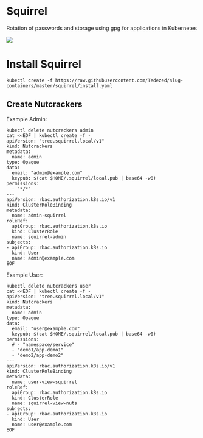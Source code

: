 # Squirrel

Rotation of passwords and storage using gpg for applications in Kubernetes

<img src="https://raw.githubusercontent.com/tedezed/slug-containers/master/docs/img/Squirrel.png">

# Install Squirrel

```
kubectl create -f https://raw.githubusercontent.com/Tedezed/slug-containers/master/squirrel/install.yaml
```

## Create Nutcrackers

Example Admin:
```
kubectl delete nutcrackers admin
cat <<EOF | kubectl create -f -
apiVersion: "tree.squirrel.local/v1"
kind: Nutcrackers
metadata:
  name: admin
type: Opaque
data:
  email: "admin@example.com"
  keypub: $(cat $HOME/.squirrel/local.pub | base64 -w0)
permissions:
  - "*/*"
---
apiVersion: rbac.authorization.k8s.io/v1
kind: ClusterRoleBinding
metadata:
  name: admin-squirrel
roleRef:
  apiGroup: rbac.authorization.k8s.io
  kind: ClusterRole
  name: squirrel-admin
subjects:
- apiGroup: rbac.authorization.k8s.io
  kind: User
  name: admin@example.com
EOF
```

Example User:
```
kubectl delete nutcrackers user
cat <<EOF | kubectl create -f -
apiVersion: "tree.squirrel.local/v1"
kind: Nutcrackers
metadata:
  name: admin
type: Opaque
data:
  email: "user@example.com"
  keypub: $(cat $HOME/.squirrel/local.pub | base64 -w0)
permissions:
  # - "namespace/service"
  - "demo1/app-demo1"
  - "demo2/app-demo2"
---
apiVersion: rbac.authorization.k8s.io/v1
kind: ClusterRoleBinding
metadata:
  name: user-view-squirrel
roleRef:
  apiGroup: rbac.authorization.k8s.io
  kind: ClusterRole
  name: squirrel-view-nuts
subjects:
- apiGroup: rbac.authorization.k8s.io
  kind: User
  name: user@example.com
EOF
```

